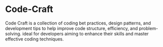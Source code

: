 # Code-Craft
Code Craft is a collection of coding bet practices, design patterns, and development tips to help improve code structure, efficiency, and problem-solving. ideal for developers aiming to enhance their skills and master effective coding techniques.
